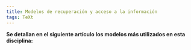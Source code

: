 ```yaml
---
title: Modelos de recuperación y acceso a la información
tags: TeXt
---
```

**Se detallan en el siguiente artículo los modelos más utilizados en esta disciplina:**

 

<!--more-->
